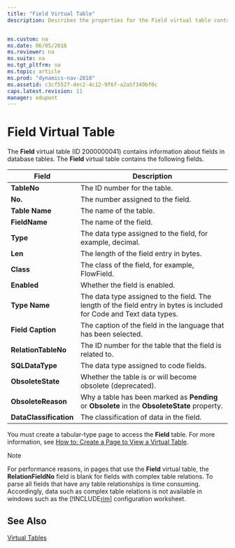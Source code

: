 ```yaml
---
title: "Field Virtual Table"
description: Describes the properties for the Field virtual table contains information about fields in database tables.


ms.custom: na
ms.date: 06/05/2016
ms.reviewer: na
ms.suite: na
ms.tgt_pltfrm: na
ms.topic: article
ms.prod: "dynamics-nav-2018"
ms.assetid: c3cf5527-dec2-4c12-9f6f-a2a5f349bf0c
caps.latest.revision: 11
manager: edupont
---
```

# Field Virtual Table
The **Field** virtual table \(ID 2000000041\) contains information about fields in database tables. The **Field** virtual table contains the following fields.  


|         Field          |                                                      Description                                                      |
|------------------------|-----------------------------------------------------------------------------------------------------------------------|
|      **TableNo**       |                                             The ID number for the table.                                              |
|        **No.**         |                                           The number assigned to the field.                                           |
|     **Table Name**     |                                                The name of the table.                                                 |
|     **FieldName**      |                                                The name of the field.                                                 |
|        **Type**        |                              The data type assigned to the field, for example, decimal.                               |
|        **Len**         |                                        The length of the field entry in bytes.                                        |
|       **Class**        |                                    The class of the field, for example, FlowField.                                    |
|      **Enabled**       |                                             Whether the field is enabled.                                             |
|     **Type Name**      | The data type assigned to the field. The length of the field entry in bytes is included for Code and Text data types. |
|   **Field Caption**    |                           The caption of the field in the language that has been selected.                            |
|  **RelationTableNo**   |                               The ID number for the table that the field is related to.                               |
|    **SQLDataType**     |                                        The data type assigned to code fields.                                         |
|   **ObsoleteState**    |                              Whether the table is or will become obsolete (deprecated).                               |
|   **ObsoleteReason**   |             Why a table has been marked as **Pending** or **Obsolete** in the **ObsoleteState** property.             |
| **DataClassification** |                                       The classification of data in the field.                                        |

 You must create a tabular-type page to access the **Field** table. For more information, see [How to: Create a Page to View a Virtual Table](How-to--Create-a-Page-to-View-a-Virtual-Table.md).  

> [!NOTE]  
>  For performance reasons, in pages that use the **Field** virtual table, the **RelationFieldNo** field is blank for fields with complex table relations. To parse all fields that have any table relationships is time consuming. Accordingly, data such as complex table relations is not available in windows such as the [!INCLUDE[rim](includes/rim_md.md)] configuration worksheet.  

## See Also  
 [Virtual Tables](Virtual-Tables.md)